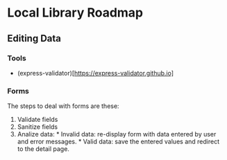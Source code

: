 # Local Library Roadmap

## Editing Data

### Tools
* (express-validator)[https://express-validator.github.io]

### Forms
The steps to deal with forms are these:

  1. Validate fields
  2. Sanitize fields
  3. Analize data:
    * Invalid data: re-display form with data entered by user and error messages.
    * Valid data: save the entered values and redirect to the detail page.
